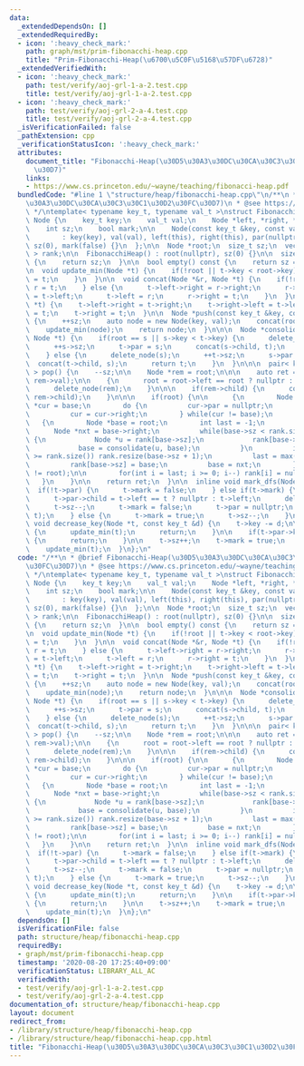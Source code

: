 ```yaml
---
data:
  _extendedDependsOn: []
  _extendedRequiredBy:
  - icon: ':heavy_check_mark:'
    path: graph/mst/prim-fibonacchi-heap.cpp
    title: "Prim-Fibonacchi-Heap(\u6700\u5C0F\u5168\u57DF\u6728)"
  _extendedVerifiedWith:
  - icon: ':heavy_check_mark:'
    path: test/verify/aoj-grl-1-a-2.test.cpp
    title: test/verify/aoj-grl-1-a-2.test.cpp
  - icon: ':heavy_check_mark:'
    path: test/verify/aoj-grl-2-a-4.test.cpp
    title: test/verify/aoj-grl-2-a-4.test.cpp
  _isVerificationFailed: false
  _pathExtension: cpp
  _verificationStatusIcon: ':heavy_check_mark:'
  attributes:
    document_title: "Fibonacchi-Heap(\u30D5\u30A3\u30DC\u30CA\u30C3\u30C1\u30D2\u30FC\
      \u30D7)"
    links:
    - https://www.cs.princeton.edu/~wayne/teaching/fibonacci-heap.pdf
  bundledCode: "#line 1 \"structure/heap/fibonacchi-heap.cpp\"\n/**\n * @brief Fibonacchi-Heap(\u30D5\
    \u30A3\u30DC\u30CA\u30C3\u30C1\u30D2\u30FC\u30D7)\n * @see https://www.cs.princeton.edu/~wayne/teaching/fibonacci-heap.pdf\n\
    \ */\ntemplate< typename key_t, typename val_t >\nstruct FibonacchiHeap {\n  struct\
    \ Node {\n    key_t key;\n    val_t val;\n    Node *left, *right, *child, *par;\n\
    \    int sz;\n    bool mark;\n\n    Node(const key_t &key, const val_t &val)\n\
    \        : key(key), val(val), left(this), right(this), par(nullptr), child(nullptr),\
    \ sz(0), mark(false) {}\n  };\n\n  Node *root;\n  size_t sz;\n  vector< Node *\
    \ > rank;\n\n  FibonacchiHeap() : root(nullptr), sz(0) {}\n\n  size_t size() const\
    \ {\n    return sz;\n  }\n\n  bool empty() const {\n    return sz == 0;\n  }\n\
    \n  void update_min(Node *t) {\n    if(!root || t->key < root->key) {\n      root\
    \ = t;\n    }\n  }\n\n  void concat(Node *&r, Node *t) {\n    if(!r) {\n     \
    \ r = t;\n    } else {\n      t->left->right = r->right;\n      r->right->left\
    \ = t->left;\n      t->left = r;\n      r->right = t;\n    }\n  }\n\n  void delete_node(Node\
    \ *t) {\n    t->left->right = t->right;\n    t->right->left = t->left;\n    t->left\
    \ = t;\n    t->right = t;\n  }\n\n  Node *push(const key_t &key, const val_t &val)\
    \ {\n    ++sz;\n    auto node = new Node(key, val);\n    concat(root, node);\n\
    \    update_min(node);\n    return node;\n  }\n\n\n  Node *consolidate(Node *s,\
    \ Node *t) {\n    if(root == s || s->key < t->key) {\n      delete_node(t);\n\
    \      ++s->sz;\n      t->par = s;\n      concat(s->child, t);\n      return s;\n\
    \    } else {\n      delete_node(s);\n      ++t->sz;\n      s->par = t;\n    \
    \  concat(t->child, s);\n      return t;\n    }\n  }\n\n\n  pair< key_t, val_t\
    \ > pop() {\n    --sz;\n\n    Node *rem = root;\n\n\n    auto ret = make_pair(rem->key,\
    \ rem->val);\n\n    {\n      root = root->left == root ? nullptr : root->left;\n\
    \      delete_node(rem);\n    }\n\n\n    if(rem->child) {\n      concat(root,\
    \ rem->child);\n    }\n\n\n    if(root) {\n\n      {\n        Node *base = root,\
    \ *cur = base;\n        do {\n          cur->par = nullptr;\n          update_min(cur);\n\
    \          cur = cur->right;\n        } while(cur != base);\n      }\n\n\n   \
    \   {\n        Node *base = root;\n        int last = -1;\n        do {\n    \
    \      Node *nxt = base->right;\n          while(base->sz < rank.size() && rank[base->sz])\
    \ {\n            Node *u = rank[base->sz];\n            rank[base->sz] = nullptr;\n\
    \            base = consolidate(u, base);\n          }\n          if(base->sz\
    \ >= rank.size()) rank.resize(base->sz + 1);\n          last = max(last, base->sz);\n\
    \          rank[base->sz] = base;\n          base = nxt;\n        } while(base\
    \ != root);\n\n        for(int i = last; i >= 0; i--) rank[i] = nullptr;\n   \
    \   }\n    }\n\n    return ret;\n  }\n\n  inline void mark_dfs(Node *t) {\n  \
    \  if(!t->par) {\n      t->mark = false;\n    } else if(t->mark) {\n      mark_dfs(t->par);\n\
    \      t->par->child = t->left == t ? nullptr : t->left;\n      delete_node(t);\n\
    \      t->sz--;\n      t->mark = false;\n      t->par = nullptr;\n      concat(root,\
    \ t);\n    } else {\n      t->mark = true;\n      t->sz--;\n    }\n  }\n\n\n \
    \ void decrease_key(Node *t, const key_t &d) {\n    t->key -= d;\n\n    if(!t->par)\
    \ {\n      update_min(t);\n      return;\n    }\n\n    if(t->par->key <= t->key)\
    \ {\n      return;\n    }\n\n    t->sz++;\n    t->mark = true;\n    mark_dfs(t);\n\
    \    update_min(t);\n  }\n};\n"
  code: "/**\n * @brief Fibonacchi-Heap(\u30D5\u30A3\u30DC\u30CA\u30C3\u30C1\u30D2\
    \u30FC\u30D7)\n * @see https://www.cs.princeton.edu/~wayne/teaching/fibonacci-heap.pdf\n\
    \ */\ntemplate< typename key_t, typename val_t >\nstruct FibonacchiHeap {\n  struct\
    \ Node {\n    key_t key;\n    val_t val;\n    Node *left, *right, *child, *par;\n\
    \    int sz;\n    bool mark;\n\n    Node(const key_t &key, const val_t &val)\n\
    \        : key(key), val(val), left(this), right(this), par(nullptr), child(nullptr),\
    \ sz(0), mark(false) {}\n  };\n\n  Node *root;\n  size_t sz;\n  vector< Node *\
    \ > rank;\n\n  FibonacchiHeap() : root(nullptr), sz(0) {}\n\n  size_t size() const\
    \ {\n    return sz;\n  }\n\n  bool empty() const {\n    return sz == 0;\n  }\n\
    \n  void update_min(Node *t) {\n    if(!root || t->key < root->key) {\n      root\
    \ = t;\n    }\n  }\n\n  void concat(Node *&r, Node *t) {\n    if(!r) {\n     \
    \ r = t;\n    } else {\n      t->left->right = r->right;\n      r->right->left\
    \ = t->left;\n      t->left = r;\n      r->right = t;\n    }\n  }\n\n  void delete_node(Node\
    \ *t) {\n    t->left->right = t->right;\n    t->right->left = t->left;\n    t->left\
    \ = t;\n    t->right = t;\n  }\n\n  Node *push(const key_t &key, const val_t &val)\
    \ {\n    ++sz;\n    auto node = new Node(key, val);\n    concat(root, node);\n\
    \    update_min(node);\n    return node;\n  }\n\n\n  Node *consolidate(Node *s,\
    \ Node *t) {\n    if(root == s || s->key < t->key) {\n      delete_node(t);\n\
    \      ++s->sz;\n      t->par = s;\n      concat(s->child, t);\n      return s;\n\
    \    } else {\n      delete_node(s);\n      ++t->sz;\n      s->par = t;\n    \
    \  concat(t->child, s);\n      return t;\n    }\n  }\n\n\n  pair< key_t, val_t\
    \ > pop() {\n    --sz;\n\n    Node *rem = root;\n\n\n    auto ret = make_pair(rem->key,\
    \ rem->val);\n\n    {\n      root = root->left == root ? nullptr : root->left;\n\
    \      delete_node(rem);\n    }\n\n\n    if(rem->child) {\n      concat(root,\
    \ rem->child);\n    }\n\n\n    if(root) {\n\n      {\n        Node *base = root,\
    \ *cur = base;\n        do {\n          cur->par = nullptr;\n          update_min(cur);\n\
    \          cur = cur->right;\n        } while(cur != base);\n      }\n\n\n   \
    \   {\n        Node *base = root;\n        int last = -1;\n        do {\n    \
    \      Node *nxt = base->right;\n          while(base->sz < rank.size() && rank[base->sz])\
    \ {\n            Node *u = rank[base->sz];\n            rank[base->sz] = nullptr;\n\
    \            base = consolidate(u, base);\n          }\n          if(base->sz\
    \ >= rank.size()) rank.resize(base->sz + 1);\n          last = max(last, base->sz);\n\
    \          rank[base->sz] = base;\n          base = nxt;\n        } while(base\
    \ != root);\n\n        for(int i = last; i >= 0; i--) rank[i] = nullptr;\n   \
    \   }\n    }\n\n    return ret;\n  }\n\n  inline void mark_dfs(Node *t) {\n  \
    \  if(!t->par) {\n      t->mark = false;\n    } else if(t->mark) {\n      mark_dfs(t->par);\n\
    \      t->par->child = t->left == t ? nullptr : t->left;\n      delete_node(t);\n\
    \      t->sz--;\n      t->mark = false;\n      t->par = nullptr;\n      concat(root,\
    \ t);\n    } else {\n      t->mark = true;\n      t->sz--;\n    }\n  }\n\n\n \
    \ void decrease_key(Node *t, const key_t &d) {\n    t->key -= d;\n\n    if(!t->par)\
    \ {\n      update_min(t);\n      return;\n    }\n\n    if(t->par->key <= t->key)\
    \ {\n      return;\n    }\n\n    t->sz++;\n    t->mark = true;\n    mark_dfs(t);\n\
    \    update_min(t);\n  }\n};\n"
  dependsOn: []
  isVerificationFile: false
  path: structure/heap/fibonacchi-heap.cpp
  requiredBy:
  - graph/mst/prim-fibonacchi-heap.cpp
  timestamp: '2020-08-20 17:25:40+09:00'
  verificationStatus: LIBRARY_ALL_AC
  verifiedWith:
  - test/verify/aoj-grl-1-a-2.test.cpp
  - test/verify/aoj-grl-2-a-4.test.cpp
documentation_of: structure/heap/fibonacchi-heap.cpp
layout: document
redirect_from:
- /library/structure/heap/fibonacchi-heap.cpp
- /library/structure/heap/fibonacchi-heap.cpp.html
title: "Fibonacchi-Heap(\u30D5\u30A3\u30DC\u30CA\u30C3\u30C1\u30D2\u30FC\u30D7)"
---
```

